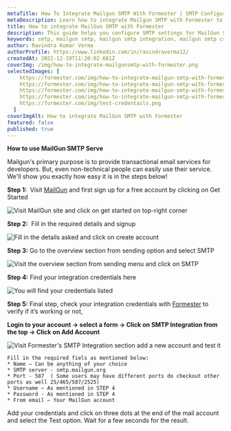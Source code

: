 ```yaml
---
metaTitle: How To Integrate Mailgun SMTP With Formester | SMTP Configuration For Mailgun - Formester
metaDescription: Learn how to integrate Mailgun SMTP with Formester to easily send emails from your application. This guide provides step-by-step instructions on configuring Mailgun SMTP with Formester.
title: How to integrate MailGun SMTP with Formester
description: This guide helps you configure SMTP settings for MailGun SMTP on Formester. You can then start sending all emails through your personalized emails and receive response directly in your inbox
keywords: smtp, mailgun smtp, mailgun smtp integration, mailgun smtp credentials
author: Ravindra Kumar Verma
authorProfile: https://www.linkedin.com/in/ravindraverma12/
createdAt: 2022-12-19T11:20:02.681Z
coverImg: /img/how-to-integrate-mailgunsmtp-with-formester.png
selectedImages: [
    https://formester.com/img/how-to-integrate-mailgun-smtp-with-formester__home-page.png,
    https://formester.com/img/how-to-integrate-mailgun-smtp-with-formester__signup.png,
    https://formester.com/img/how-to-integrate-mailgun-smtp-with-formester__create-smtp.png,
    https://formester.com/img/how-to-integrate-mailgun-smtp-with-formester__smtp-credentials.png,
    https://formester.com/img/test-credentails.png
  ] 
coverImgAlt: How to integrate MailGun SMTP with Formester
featured: false
published: true
---
```

**How to use MailGun SMTP Serve**

Mailgun's primary purpose is to provide transactional email services for developers. But, even non-technical people can easily use their service. We'll show you exactly how easy it is in the steps below!

**Step 1:**  Visit [MailGun](https://www.mailgun.com/ "MailGun") and first sign up for a free account by clicking on Get Started

![Visit MailGun site and click on get started on top-right corner](/img/how-to-integrate-mailgun-smtp-with-formester__home-page.png "Visit MailGun site and click on get started on top-right corner")

**Step 2:**  Fill in the required details and signup

![Fill in the details asked and click on create account](/img/how-to-integrate-mailgun-smtp-with-formester__signup.png "Fill in the details asked and click on create account")

**Step 3:** Go to the overview section from sending option and select SMTP

![Visit the overview section from sending menu and click on SMTP](/img/how-to-integrate-mailgun-smtp-with-formester__create-smtp.png "Visit the overview section from sending menu and click on  SMTP")

**Step 4:** Find your integration credentials here

![You will find your credentials listed ](/img/how-to-integrate-mailgun-smtp-with-formester__smtp-credentials.png "You will find your credentials listed ")

**Step 5:** Final step, check your integration credentials with [Formester](https://app.formester.com/users/sign_in "Formester") to verify if it’s working or not,

**Login to your account -> select a form -> Click on SMTP Integration from the top -> Click on Add Account**

![Visit Formester's SMTP Integration section add a new account and test it](/img/test-credentails.png "Visit Formester's SMTP Integration section add a new account and test it")

```
Fill in the required fiels as mentioned below:
* Name – Can be anything of your choice
* SMTP server - smtp.mailgun.org
* Port - 587  ( Some users may have different ports do checkout other ports as well 25/465/587/2525)
* Username – As mentioned in STEP 4
* Password - As mentioned in STEP 4
* From email – Your MailGun account
```

Add your credentials and click on three dots at the end of the mail account and select the Test option. Wait for a few seconds for the result.